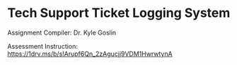 # Tech Support Ticket Logging System

Assignment Compiler:		Dr. Kyle Goslin

Assessment Instruction:
https://1drv.ms/b/s!Arupf6Qn_2zAgucjj9VDM1HwrwtynA
